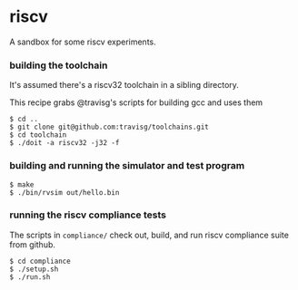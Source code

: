 # riscv
A sandbox for some riscv experiments.

### building the toolchain

It's assumed there's a riscv32 toolchain in a sibling directory.

This recipe grabs @travisg's scripts for building gcc and uses them

```
$ cd ..
$ git clone git@github.com:travisg/toolchains.git
$ cd toolchain
$ ./doit -a riscv32 -j32 -f
```

### building and running the simulator and test program

```
$ make
$ ./bin/rvsim out/hello.bin
```

### running the riscv compliance tests

The scripts in `compliance/` check out, build, and run riscv compliance suite from github.

```
$ cd compliance
$ ./setup.sh
$ ./run.sh
```
